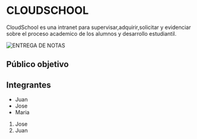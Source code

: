 # CLOUDSCHOOL 

CloudSchool es una intranet para supervisar,adquirir,solicitar y evidenciar sobre el proceso academico de los alumnos y desarrollo estudiantil.

![](https://s-media-cache-ak0.pinimg.com/736x/a5/68/1c/a5681c8c92d3e4879838b20758889e59.jpg "ENTREGA DE NOTAS") 

## Público objetivo



## Integrantes

* Juan
* Jose
* Maria

1. Jose
2. Juan
